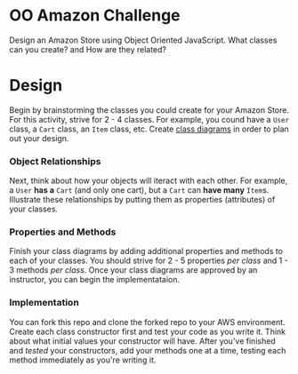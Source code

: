 # OO Amazon Challenge

Design an Amazon Store using Object Oriented JavaScript. What classes can you create? and How are they related?

# Design

Begin by brainstorming the classes you could create for your Amazon Store. For this activity, strive for 2 - 4 classes. For example, you cound have a `User` class, a `Cart` class, an `Item` class, etc. Create [class diagrams](https://www.smartdraw.com/class-diagram/) in order to plan out your design. 

### Object Relationships

Next, think about how your objects will iteract with each other. For example, a `User` **has a** `Cart` (and only one cart), but a `Cart` can **have many** `Item`s. Illustrate these relationships by putting them as properties (attributes) of your classes.

### Properties and Methods

Finish your class diagrams by adding additional properties and methods to each of your classes. You should strive for 2 - 5 properties *per class* and 1 - 3 methods *per class*. Once your class diagrams are approved by an instructor, you can begin the implementataion. 

### Implementation

You can fork this repo and clone the forked repo to your AWS environment. Create each class constructor first and test your code as you write it. Think about what initial values your constructor will have. After you've finished and *tested* your constructors, add your methods one at a time, testing each method immediately as you're writing it. 
